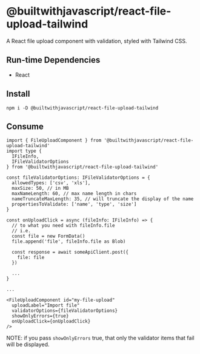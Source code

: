 # @builtwithjavascript/react-file-upload-tailwind
A React file upload component with validation, styled with Tailwind CSS.


## Run-time Dependencies
- React

## Install
```
npm i -D @builtwithjavascript/react-file-upload-tailwind
```

## Consume
```
import { FileUploadComponent } from '@builtwithjavascript/react-file-upload-tailwind' 
import type { 
  IFileInfo,
  IFileValidatorOptions
} from '@builtwithjavascript/react-file-upload-tailwind' 
  
const fileValidatorOptions: IFileValidatorOptions = {
  allowedTypes: ['csv', 'xls'],
  maxSize: 50, // in MB
  maxNameLength: 60, // max name length in chars
  nameTruncateMaxLength: 35, // will truncate the display of the name
  propertiesToValidate: ['name', 'type', 'size']
}

const onUploadClick = async (fileInfo: IFileInfo) => {
  // to what you need with fileInfo.file
  // i.e.
  const file = new FormData()
  file.append('file', fileInfo.file as Blob)

  const response = await someApiClient.post({
    file: file
  })

  ...
}

...

<FileUploadComponent id="my-file-upload" 
  uploadLabel="Import file"
  validatorOptions={fileValidatorOptions}
  showOnlyErrors={true}
  onUploadClick={onUploadClick}
/>
```

NOTE: if you pass `showOnlyErrors` true, that only the validator items that fail will be displayed.

